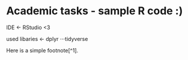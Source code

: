 # Academic tasks - sample R code  :)

IDE <- RStudio <3

used libaries <- dplyr
⋅⋅⋅tidyverse

Here is a simple footnote[^1].
